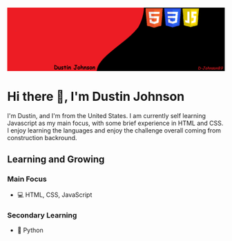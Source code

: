 ![Learning and Growing](https://github.com/D-Johnson89/D-Johnson89/blob/main/GitBan.png)

# Hi there 👋, I'm Dustin Johnson
I'm Dustin, and I'm from the United States. I am currently self learning Javascript as my main focus, with some brief experience in HTML and CSS. I enjoy learning the languages and enjoy the challenge overall coming from construction backround.

## Learning and Growing

### Main Focus
* 💻 HTML, CSS, JavaScript

### Secondary Learning
* 🐍 Python

